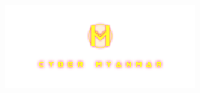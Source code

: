 <p align="center">
    <img src="https://github.com/cybermm/art/blob/main/cover/cybermm/transparent-4k.png" width="600" />
</p>
